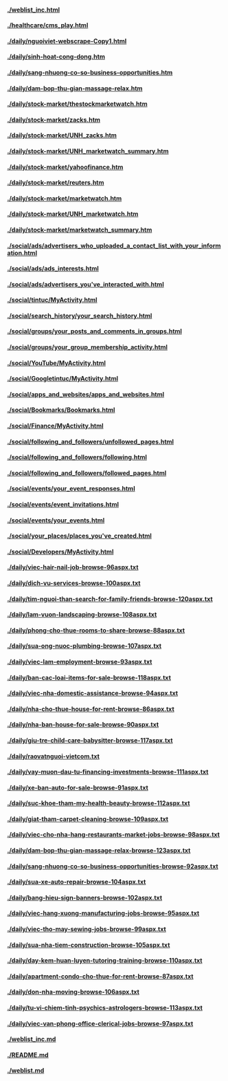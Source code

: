#### [./weblist_inc.html](./weblist_inc.html)
#### [./healthcare/cms_play.html](./healthcare/cms_play.html)
#### [./daily/nguoiviet-webscrape-Copy1.html](./daily/nguoiviet-webscrape-Copy1.html)
#### [./daily/sinh-hoat-cong-dong.htm](./daily/sinh-hoat-cong-dong.htm)
#### [./daily/sang-nhuong-co-so-business-opportunities.htm](./daily/sang-nhuong-co-so-business-opportunities.htm)
#### [./daily/dam-bop-thu-gian-massage-relax.htm](./daily/dam-bop-thu-gian-massage-relax.htm)
#### [./daily/stock-market/thestockmarketwatch.htm](./daily/stock-market/thestockmarketwatch.htm)
#### [./daily/stock-market/zacks.htm](./daily/stock-market/zacks.htm)
#### [./daily/stock-market/UNH_zacks.htm](./daily/stock-market/UNH_zacks.htm)
#### [./daily/stock-market/UNH_marketwatch_summary.htm](./daily/stock-market/UNH_marketwatch_summary.htm)
#### [./daily/stock-market/yahoofinance.htm](./daily/stock-market/yahoofinance.htm)
#### [./daily/stock-market/reuters.htm](./daily/stock-market/reuters.htm)
#### [./daily/stock-market/marketwatch.htm](./daily/stock-market/marketwatch.htm)
#### [./daily/stock-market/UNH_marketwatch.htm](./daily/stock-market/UNH_marketwatch.htm)
#### [./daily/stock-market/marketwatch_summary.htm](./daily/stock-market/marketwatch_summary.htm)
#### [./social/ads/advertisers_who_uploaded_a_contact_list_with_your_information.html](./social/ads/advertisers_who_uploaded_a_contact_list_with_your_information.html)
#### [./social/ads/ads_interests.html](./social/ads/ads_interests.html)
#### [./social/ads/advertisers_you've_interacted_with.html](./social/ads/advertisers_you've_interacted_with.html)
#### [./social/tintuc/MyActivity.html](./social/tintuc/MyActivity.html)
#### [./social/search_history/your_search_history.html](./social/search_history/your_search_history.html)
#### [./social/groups/your_posts_and_comments_in_groups.html](./social/groups/your_posts_and_comments_in_groups.html)
#### [./social/groups/your_group_membership_activity.html](./social/groups/your_group_membership_activity.html)
#### [./social/YouTube/MyActivity.html](./social/YouTube/MyActivity.html)
#### [./social/Googletintuc/MyActivity.html](./social/Googletintuc/MyActivity.html)
#### [./social/apps_and_websites/apps_and_websites.html](./social/apps_and_websites/apps_and_websites.html)
#### [./social/Bookmarks/Bookmarks.html](./social/Bookmarks/Bookmarks.html)
#### [./social/Finance/MyActivity.html](./social/Finance/MyActivity.html)
#### [./social/following_and_followers/unfollowed_pages.html](./social/following_and_followers/unfollowed_pages.html)
#### [./social/following_and_followers/following.html](./social/following_and_followers/following.html)
#### [./social/following_and_followers/followed_pages.html](./social/following_and_followers/followed_pages.html)
#### [./social/events/your_event_responses.html](./social/events/your_event_responses.html)
#### [./social/events/event_invitations.html](./social/events/event_invitations.html)
#### [./social/events/your_events.html](./social/events/your_events.html)
#### [./social/your_places/places_you've_created.html](./social/your_places/places_you've_created.html)
#### [./social/Developers/MyActivity.html](./social/Developers/MyActivity.html)
#### [./daily/viec-hair-nail-job-browse-96aspx.txt](./daily/viec-hair-nail-job-browse-96aspx.txt)
#### [./daily/dich-vu-services-browse-100aspx.txt](./daily/dich-vu-services-browse-100aspx.txt)
#### [./daily/tim-nguoi-than-search-for-family-friends-browse-120aspx.txt](./daily/tim-nguoi-than-search-for-family-friends-browse-120aspx.txt)
#### [./daily/lam-vuon-landscaping-browse-108aspx.txt](./daily/lam-vuon-landscaping-browse-108aspx.txt)
#### [./daily/phong-cho-thue-rooms-to-share-browse-88aspx.txt](./daily/phong-cho-thue-rooms-to-share-browse-88aspx.txt)
#### [./daily/sua-ong-nuoc-plumbing-browse-107aspx.txt](./daily/sua-ong-nuoc-plumbing-browse-107aspx.txt)
#### [./daily/viec-lam-employment-browse-93aspx.txt](./daily/viec-lam-employment-browse-93aspx.txt)
#### [./daily/ban-cac-loai-items-for-sale-browse-118aspx.txt](./daily/ban-cac-loai-items-for-sale-browse-118aspx.txt)
#### [./daily/viec-nha-domestic-assistance-browse-94aspx.txt](./daily/viec-nha-domestic-assistance-browse-94aspx.txt)
#### [./daily/nha-cho-thue-house-for-rent-browse-86aspx.txt](./daily/nha-cho-thue-house-for-rent-browse-86aspx.txt)
#### [./daily/nha-ban-house-for-sale-browse-90aspx.txt](./daily/nha-ban-house-for-sale-browse-90aspx.txt)
#### [./daily/giu-tre-child-care-babysitter-browse-117aspx.txt](./daily/giu-tre-child-care-babysitter-browse-117aspx.txt)
#### [./daily/raovatnguoi-vietcom.txt](./daily/raovatnguoi-vietcom.txt)
#### [./daily/vay-muon-dau-tu-financing-investments-browse-111aspx.txt](./daily/vay-muon-dau-tu-financing-investments-browse-111aspx.txt)
#### [./daily/xe-ban-auto-for-sale-browse-91aspx.txt](./daily/xe-ban-auto-for-sale-browse-91aspx.txt)
#### [./daily/suc-khoe-tham-my-health-beauty-browse-112aspx.txt](./daily/suc-khoe-tham-my-health-beauty-browse-112aspx.txt)
#### [./daily/giat-tham-carpet-cleaning-browse-109aspx.txt](./daily/giat-tham-carpet-cleaning-browse-109aspx.txt)
#### [./daily/viec-cho-nha-hang-restaurants-market-jobs-browse-98aspx.txt](./daily/viec-cho-nha-hang-restaurants-market-jobs-browse-98aspx.txt)
#### [./daily/dam-bop-thu-gian-massage-relax-browse-123aspx.txt](./daily/dam-bop-thu-gian-massage-relax-browse-123aspx.txt)
#### [./daily/sang-nhuong-co-so-business-opportunities-browse-92aspx.txt](./daily/sang-nhuong-co-so-business-opportunities-browse-92aspx.txt)
#### [./daily/sua-xe-auto-repair-browse-104aspx.txt](./daily/sua-xe-auto-repair-browse-104aspx.txt)
#### [./daily/bang-hieu-sign-banners-browse-102aspx.txt](./daily/bang-hieu-sign-banners-browse-102aspx.txt)
#### [./daily/viec-hang-xuong-manufacturing-jobs-browse-95aspx.txt](./daily/viec-hang-xuong-manufacturing-jobs-browse-95aspx.txt)
#### [./daily/viec-tho-may-sewing-jobs-browse-99aspx.txt](./daily/viec-tho-may-sewing-jobs-browse-99aspx.txt)
#### [./daily/sua-nha-tiem-construction-browse-105aspx.txt](./daily/sua-nha-tiem-construction-browse-105aspx.txt)
#### [./daily/day-kem-huan-luyen-tutoring-training-browse-110aspx.txt](./daily/day-kem-huan-luyen-tutoring-training-browse-110aspx.txt)
#### [./daily/apartment-condo-cho-thue-for-rent-browse-87aspx.txt](./daily/apartment-condo-cho-thue-for-rent-browse-87aspx.txt)
#### [./daily/don-nha-moving-browse-106aspx.txt](./daily/don-nha-moving-browse-106aspx.txt)
#### [./daily/tu-vi-chiem-tinh-psychics-astrologers-browse-113aspx.txt](./daily/tu-vi-chiem-tinh-psychics-astrologers-browse-113aspx.txt)
#### [./daily/viec-van-phong-office-clerical-jobs-browse-97aspx.txt](./daily/viec-van-phong-office-clerical-jobs-browse-97aspx.txt)
#### [./weblist_inc.md](./weblist_inc.md)
#### [./README.md](./README.md)
#### [./weblist.md](./weblist.md)
